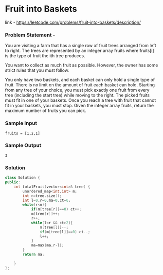 # Fruit into Baskets

link - https://leetcode.com/problems/fruit-into-baskets/description/

### Problem Statement - 

You are visiting a farm that has a single row of fruit trees arranged from left to right. The trees are represented by an integer array fruits where fruits[i] is the type of fruit the ith tree produces.

You want to collect as much fruit as possible. However, the owner has some strict rules that you must follow:

You only have two baskets, and each basket can only hold a single type of fruit. There is no limit on the amount of fruit each basket can hold.
Starting from any tree of your choice, you must pick exactly one fruit from every tree (including the start tree) while moving to the right. The picked fruits must fit in one of your baskets.
Once you reach a tree with fruit that cannot fit in your baskets, you must stop.
Given the integer array fruits, return the maximum number of fruits you can pick.

### Sample Input
```
fruits = [1,2,1]
```
### Sample Output
```
3

```


### Solution

```cpp
class Solution {
public:
    int totalFruit(vector<int>& tree) {
        unordered_map<int,int> m;
        int n=tree.size();
        int l=0,r=0,ma=0,ct=0;
        while(r<n){
            if(m[tree[r]]==0) ct++;
            m[tree[r]]++;
            r++;
            while(l<r && ct>2){
                m[tree[l]]--;
                if(m[tree[l]]==0) ct--;
                l++;
            }
            ma=max(ma,r-l);
        }
        return ma;
        
    }
};
```